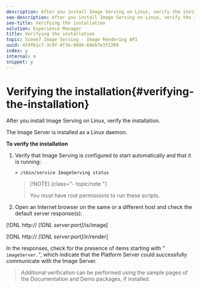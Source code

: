 ```yaml
---
description: After you install Image Serving on Linux, verify the installation.
seo-description: After you install Image Serving on Linux, verify the installation.
seo-title: Verifying the installation
solution: Experience Manager
title: Verifying the installation
topic: Scene7 Image Serving - Image Rendering API
uuid: 4fdf61c7-3c9f-4f3e-9696-60eb7e3f2209
index: y
internal: n
snippet: y
---
```


# Verifying the installation{#verifying-the-installation}

After you install Image Serving on Linux, verify the installation.

The Image Server is installed as a Linux daemon.

**To verify the installation** 

1. Verify that Image Serving is configured to start automatically and that it is running:

   `> /sbin/service ImageServing status`

   >[!NOTE] {class="- topic/note "}
   >
   >You must have root permissions to run these scripts.

1. Open an Internet browser on the same or a different host and check the default server response(s):

[!DNL http:// *[!DNL server:port]*/is/image]

[!DNL  http:// *[!DNL server:port]*/ir/render]

   In the responses, check for the presence of items starting with " `imageServer.`", which indicate that the Platform Server could successfully communicate with the Image Server. 
>Additional verification can be performed using the sample pages of the Documentation and Demo packages, if installed. 

